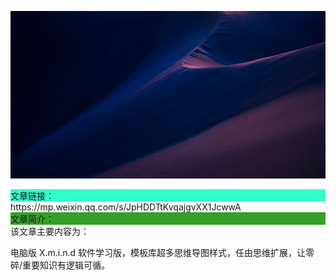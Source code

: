 ![img](./assets/marjan-taghipour-jCQcV3LOgKI-unsplash.jpg)

<div style="background-color:#33ffcc">文章链接：</div>
https://mp.weixin.qq.com/s/JpHDDTtKvqajgvXX1JcwwA

<div style="background-color:RGB(52,160,40)">文章简介：</div>
该文章主要内容为：

电脑版 X.m.i.n.d 软件学习版，模板库超多思维导图样式，任由思维扩展，让零碎/重要知识有逻辑可循。

